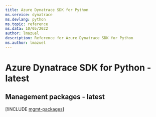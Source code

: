 ```yaml
---
title: Azure Dynatrace SDK for Python
ms.service: dynatrace
ms.devlang: python
ms.topic: reference
ms.data: 10/05/2022
author: lmazuel
description: Reference for Azure Dynatrace SDK for Python
ms.author: lmazuel
---
```

# Azure Dynatrace SDK for Python - latest

## Management packages - latest
[!INCLUDE [mgmt-packages](dynatrace-mgmt-index.md)]